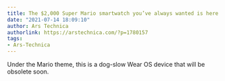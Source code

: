 ```yaml
---
title: The $2,000 Super Mario smartwatch you’ve always wanted is here
date: "2021-07-14 18:09:10"
author: Ars Technica
authorlink: https://arstechnica.com/?p=1780157
tags:
- Ars-Technica
---
```

Under the Mario theme, this is a dog-slow Wear OS device that will be obsolete soon. 